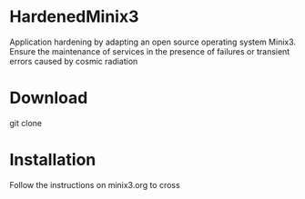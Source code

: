 # HardenedMinix3
Application hardening by adapting an open source operating system Minix3. Ensure the maintenance of services in the presence of failures or transient errors caused by cosmic radiation

# Download
git clone 

# Installation
Follow the instructions on minix3.org to cross

